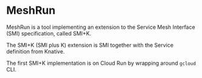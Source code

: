 # MeshRun

MeshRun is a tool implementing an extension to the Service Mesh Interface (SMI) specification, called SMI+K.

The SMI+K (SMI plus K) extension is SMI together with the Service definition from Knative.

The first SMI+K implementation is on Cloud Run by wrapping around `gcloud` CLI.
